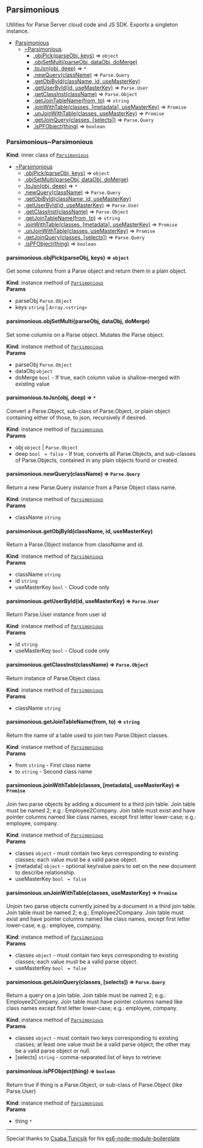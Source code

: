 <a name="module_Parsimonious"></a>

## Parsimonious
Utilities for Parse Server cloud code and JS SDK. Exports a singleton instance.


* [Parsimonious](#module_Parsimonious)
    * [~Parsimonious](#module_Parsimonious..Parsimonious)
        * [.objPick(parseObj, keys)](#module_Parsimonious..Parsimonious+objPick) ⇒ <code>object</code>
        * [.objSetMulti(parseObj, dataObj, doMerge)](#module_Parsimonious..Parsimonious+objSetMulti)
        * [.toJsn(obj, deep)](#module_Parsimonious..Parsimonious+toJsn) ⇒ <code>\*</code>
        * [.newQuery(className)](#module_Parsimonious..Parsimonious+newQuery) ⇒ <code>Parse.Query</code>
        * [.getObjById(className, id, useMasterKey)](#module_Parsimonious..Parsimonious+getObjById)
        * [.getUserById(id, useMasterKey)](#module_Parsimonious..Parsimonious+getUserById) ⇒ <code>Parse.User</code>
        * [.getClassInst(className)](#module_Parsimonious..Parsimonious+getClassInst) ⇒ <code>Parse.Object</code>
        * [.getJoinTableName(from, to)](#module_Parsimonious..Parsimonious+getJoinTableName) ⇒ <code>string</code>
        * [.joinWithTable(classes, [metadata], useMasterKey)](#module_Parsimonious..Parsimonious+joinWithTable) ⇒ <code>Promise</code>
        * [.unJoinWithTable(classes, useMasterKey)](#module_Parsimonious..Parsimonious+unJoinWithTable) ⇒ <code>Promise</code>
        * [.getJoinQuery(classes, [selects])](#module_Parsimonious..Parsimonious+getJoinQuery) ⇒ <code>Parse.Query</code>
        * [.isPFObject(thing)](#module_Parsimonious..Parsimonious+isPFObject) ⇒ <code>boolean</code>

<a name="module_Parsimonious..Parsimonious"></a>

### Parsimonious~Parsimonious
**Kind**: inner class of [<code>Parsimonious</code>](#module_Parsimonious)  

* [~Parsimonious](#module_Parsimonious..Parsimonious)
    * [.objPick(parseObj, keys)](#module_Parsimonious..Parsimonious+objPick) ⇒ <code>object</code>
    * [.objSetMulti(parseObj, dataObj, doMerge)](#module_Parsimonious..Parsimonious+objSetMulti)
    * [.toJsn(obj, deep)](#module_Parsimonious..Parsimonious+toJsn) ⇒ <code>\*</code>
    * [.newQuery(className)](#module_Parsimonious..Parsimonious+newQuery) ⇒ <code>Parse.Query</code>
    * [.getObjById(className, id, useMasterKey)](#module_Parsimonious..Parsimonious+getObjById)
    * [.getUserById(id, useMasterKey)](#module_Parsimonious..Parsimonious+getUserById) ⇒ <code>Parse.User</code>
    * [.getClassInst(className)](#module_Parsimonious..Parsimonious+getClassInst) ⇒ <code>Parse.Object</code>
    * [.getJoinTableName(from, to)](#module_Parsimonious..Parsimonious+getJoinTableName) ⇒ <code>string</code>
    * [.joinWithTable(classes, [metadata], useMasterKey)](#module_Parsimonious..Parsimonious+joinWithTable) ⇒ <code>Promise</code>
    * [.unJoinWithTable(classes, useMasterKey)](#module_Parsimonious..Parsimonious+unJoinWithTable) ⇒ <code>Promise</code>
    * [.getJoinQuery(classes, [selects])](#module_Parsimonious..Parsimonious+getJoinQuery) ⇒ <code>Parse.Query</code>
    * [.isPFObject(thing)](#module_Parsimonious..Parsimonious+isPFObject) ⇒ <code>boolean</code>

<a name="module_Parsimonious..Parsimonious+objPick"></a>

#### parsimonious.objPick(parseObj, keys) ⇒ <code>object</code>
Get some columns from a Parse object and return them in a plain object.

**Kind**: instance method of [<code>Parsimonious</code>](#module_Parsimonious..Parsimonious)  
**Params**

- parseObj <code>Parse.Object</code>
- keys <code>string</code> | <code>Array.&lt;string&gt;</code>

<a name="module_Parsimonious..Parsimonious+objSetMulti"></a>

#### parsimonious.objSetMulti(parseObj, dataObj, doMerge)
Set some columns on a Parse object. Mutates the Parse object.

**Kind**: instance method of [<code>Parsimonious</code>](#module_Parsimonious..Parsimonious)  
**Params**

- parseObj <code>Parse.Object</code>
- dataObj <code>object</code>
- doMerge <code>bool</code> - If true, each column value is shallow-merged with existing value

<a name="module_Parsimonious..Parsimonious+toJsn"></a>

#### parsimonious.toJsn(obj, deep) ⇒ <code>\*</code>
Convert a Parse.Object, sub-class of Parse.Object,
or plain object containing either of those,
to json, recursively if desired.

**Kind**: instance method of [<code>Parsimonious</code>](#module_Parsimonious..Parsimonious)  
**Params**

- obj <code>object</code> | <code>Parse.Object</code>
- deep <code>bool</code> <code> = false</code> - If true, converts all Parse.Objects, and sub-classes of Parse.Objects, contained in any plain objects found or created.

<a name="module_Parsimonious..Parsimonious+newQuery"></a>

#### parsimonious.newQuery(className) ⇒ <code>Parse.Query</code>
Return a new Parse.Query instance from a Parse Object class name.

**Kind**: instance method of [<code>Parsimonious</code>](#module_Parsimonious..Parsimonious)  
**Params**

- className <code>string</code>

<a name="module_Parsimonious..Parsimonious+getObjById"></a>

#### parsimonious.getObjById(className, id, useMasterKey)
Return a Parse.Object instance from className and id.

**Kind**: instance method of [<code>Parsimonious</code>](#module_Parsimonious..Parsimonious)  
**Params**

- className <code>string</code>
- id <code>string</code>
- useMasterKey <code>bool</code> - Cloud code only

<a name="module_Parsimonious..Parsimonious+getUserById"></a>

#### parsimonious.getUserById(id, useMasterKey) ⇒ <code>Parse.User</code>
Return Parse.User instance from user id

**Kind**: instance method of [<code>Parsimonious</code>](#module_Parsimonious..Parsimonious)  
**Params**

- id <code>string</code>
- useMasterKey <code>bool</code> - Cloud code only

<a name="module_Parsimonious..Parsimonious+getClassInst"></a>

#### parsimonious.getClassInst(className) ⇒ <code>Parse.Object</code>
Return instance of Parse.Object class.

**Kind**: instance method of [<code>Parsimonious</code>](#module_Parsimonious..Parsimonious)  
**Params**

- className <code>string</code>

<a name="module_Parsimonious..Parsimonious+getJoinTableName"></a>

#### parsimonious.getJoinTableName(from, to) ⇒ <code>string</code>
Return the name of a table used to join two Parse.Object classes.

**Kind**: instance method of [<code>Parsimonious</code>](#module_Parsimonious..Parsimonious)  
**Params**

- from <code>string</code> - First class name
- to <code>string</code> - Second class name

<a name="module_Parsimonious..Parsimonious+joinWithTable"></a>

#### parsimonious.joinWithTable(classes, [metadata], useMasterKey) ⇒ <code>Promise</code>
Join two parse objects by adding a document to a third join table.
Join table must be named <ClassName1>2<ClassName2>; e.g.: Employee2Company.
Join table must exist and have pointer columns named like class names,
except first letter lower-case; e.g.: employee, company.

**Kind**: instance method of [<code>Parsimonious</code>](#module_Parsimonious..Parsimonious)  
**Params**

- classes <code>object</code> - must contain two keys corresponding to existing classes; each value must be a valid parse object.
- [metadata] <code>object</code> - optional key/value pairs to set on the new document to describe relationship.
- useMasterKey <code>bool</code> <code> = false</code>

<a name="module_Parsimonious..Parsimonious+unJoinWithTable"></a>

#### parsimonious.unJoinWithTable(classes, useMasterKey) ⇒ <code>Promise</code>
Unjoin two parse objects currently joined by a document in a third join table.
Join table must be named <ClassName1>2<ClassName2>; e.g.: Employee2Company.
Join table must exist and have pointer columns named like class names,
except first letter lower-case; e.g.: employee, company.

**Kind**: instance method of [<code>Parsimonious</code>](#module_Parsimonious..Parsimonious)  
**Params**

- classes <code>object</code> - must contain two keys corresponding to existing classes; each value must be a valid parse object.
- useMasterKey <code>bool</code> <code> = false</code>

<a name="module_Parsimonious..Parsimonious+getJoinQuery"></a>

#### parsimonious.getJoinQuery(classes, [selects]) ⇒ <code>Parse.Query</code>
Return a query on a join table.
Join table must be named <ClassName1>2<ClassName2>; e.g.: Employee2Company.
Join table must have pointer columns named like class names except first letter lower-case; e.g.: employee, company.

**Kind**: instance method of [<code>Parsimonious</code>](#module_Parsimonious..Parsimonious)  
**Params**

- classes <code>object</code> - must contain two keys corresponding to existing classes; at least one value must be a valid parse object; the other may be a valid parse object or null.
- [selects] <code>string</code> - comma-separated list of keys to retrieve

<a name="module_Parsimonious..Parsimonious+isPFObject"></a>

#### parsimonious.isPFObject(thing) ⇒ <code>boolean</code>
Return true if thing is a Parse.Object, or sub-class of Parse.Object (like Parse.User)

**Kind**: instance method of [<code>Parsimonious</code>](#module_Parsimonious..Parsimonious)  
**Params**

- thing <code>\*</code>

 
* * *

Special thanks to [Csaba Tuncsik](https://github.com/cstuncsik) for his [es6-node-module-boilerplate](https://github.com/cstuncsik/es6-node-module-boilerplate)